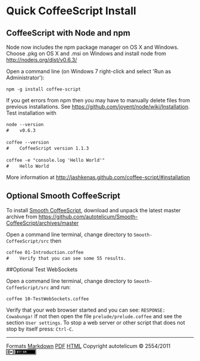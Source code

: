 
# Quick CoffeeScript Install

## CoffeeScript with Node and npm

Node now includes the npm package manager on OS X and Windows.
Choose .pkg on OS X and .msi on Windows and install node from
<http://nodejs.org/dist/v0.6.3/>

Open a command line (on Windows 7 right-click and select 'Run as Administrator'):

    npm -g install coffee-script

If you get errors from npm then you may have to manually delete files from previous installations.
See <https://github.com/joyent/node/wiki/Installation>. Test installation with

    node --version
    #    v0.6.3
    
    coffee --version
    #    CoffeeScript version 1.1.3
    
    coffee -e "console.log 'Hello World'"
    #    Hello World

More information at <http://jashkenas.github.com/coffee-script/#installation>


## Optional Smooth CoffeeScript

To install [Smooth CoffeeScript](http://autotelicum.github.com/Smooth-CoffeeScript),
download and unpack the latest master archive from
<https://github.com/autotelicum/Smooth-CoffeeScript/archives/master>

Open a command line terminal, change directory to `Smooth-CoffeeScript/src` then

    coffee 01-Introduction.coffee
    #    Verify that you can see some 55 results.


##Optional Test WebSockets

Open a command line terminal, change directory to `Smooth-CoffeeScript/src` and run:

    coffee 10-TestWebSockets.coffee

Verify that your web browser started and you can see: `RESPONSE: Cowabunga!`
If not then open the file `prelude/prelude.coffee` and see the section `User settings`. 
To stop a web server or other script that does not stop by itself press: `Ctrl-C`.


-----------------------------------------------------------------------------

Formats	[Markdown](install-notes.md)	[PDF](install-notes.pdf)	[HTML](install-notes.html)
Copyright autotelicum © 2554/2011 ![License CCBYSA](ccbysa.png)


<!-- Commands used to format this document:

Edit ,>markdown2pdf --listings --xetex '--template=pandoc-template.tex' -o install-notes.pdf; open install-notes.pdf

Edit ,>pandoc -f markdown -t html -S --css pandoc-template.css --template pandoc-template.html -B readability-embed.js -B menu-embed.js -o install-notes.html; open install-notes.html
-->
